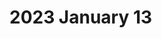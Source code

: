 # 2023 January 13

<script setup>
    import bjjBelt from '../../../components/bjj-belt.vue'
</script>

<bjj-belt imageWidth="200" beltLevel="0" stripeCount="0"></bjj-belt>
